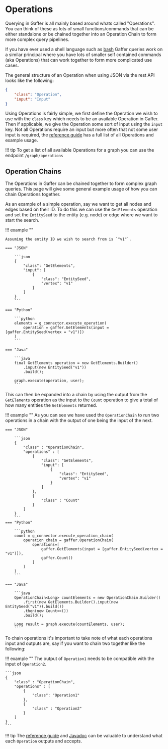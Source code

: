 # Operations

Querying in Gaffer is all mainly based around whats called "Operations". You can
think of these as lots of small functions/commands that can be either standalone
or be chained together into an Operation Chain to form more complex query
pipelines.

If you have ever used a shell language such as
[bash](https://www.gnu.org/software/bash/) Gaffer queries work on a similar
principal where you have lots of smaller self contained commands (aka
Operations) that can work together to form more complicated use cases.

The general structure of an Operation when using JSON via the rest API looks
like the following:

```json
{
    "class": "Operation",
    "input": "Input"
}
```

Using Operations is fairly simple, we first define the Operation we wish to use
with the `class` key which needs to be an available Operation in Gaffer. Then
if applicable, we give the Operation some sort of input using the `input` key.
Not all Operations require an input but more often that not some user input is
required, the [reference guide](../../../reference/operations-guide/operations.md) has
a full list of all Operations and example usage.

!!! tip
    To get a list of all available Operations for a graph you can use the
    endpoint `/graph/operations`

## Operation Chains

The Operations in Gaffer can be chained together to form complex graph queries.
This page will give some general example usage of how you can chain Operations
together.

As an example of a simple operation, say we want to get all nodes and edges
based on their ID. To do this we can use the `GetElements` operation and set the
`EntitySeed` to the entity (e.g. node) or edge where we want to start the search.

!!! example ""

    Assuming the entity ID we wish to search from is `"v1"`.

    === "JSON"

        ```json
        {
            "class": "GetElements",
            "input": [
                {
                    "class": "EntitySeed",
                    "vertex": "v1"
                }
            ]
        }
        ```

    === "Python"

        ```python
        elements = g_connector.execute_operation(
            operation = gaffer.GetElements(input = [gaffer.EntitySeed(vertex = "v1")])
        )
        ```

    === "Java"

        ```java
        final GetElements operation = new GetElements.Builder()
            .input(new EntitySeed("v1"))
            .build();

        graph.execute(operation, user);
        ```

This can then be expanded into a chain by using the output from the
`GetElements` operation as the input to the `Count` operation to give a total of
how many entities the `GetElements` returned.

!!! example ""
    As you can see we have used the `OperationChain` to run two operations in a
    chain with the output of one being the input of the next.

    === "JSON"

        ```json
        {
            "class" : "OperationChain",
            "operations" : [
                {
                    "class": "GetElements",
                    "input": [
                        {
                            "class": "EntitySeed",
                            "vertex": "v1"
                        }
                    ]
                },
                {
                    "class" : "Count"
                }
            ]
        }
        ```
    === "Python"

        ```python
        count = g_connector.execute_operation_chain(
            operation_chain = gaffer.OperationChain(
                operations=[
                    gaffer.GetElements(input = [gaffer.EntitySeed(vertex = "v1")]),
                    gaffer.Count()
                ]
            )
        )
        ```

    === "Java"

        ```java
        OperationChain<Long> countElements = new OperationChain.Builder()
            .first(new GetElements.Builder().input(new EntitySeed("v1")).build())
            .then(new Count<>())
            .build();

        Long result = graph.execute(countElements, user);
        ```

To chain operations it's important to take note of what each operations input and
outputs are, say if you want to chain two together like the following:

!!! example ""
    The output of `Operation1` needs to be compatible with the input of
    `Operation2`.

    ```json
    {
        "class" : "OperationChain",
        "operations" : [
            {
                "class": "Operation1"
            },
            {
                "class" : "Operation2"
            }
        ]
    }
    ```

!!! tip
    The [reference guide](../../../reference/operations-guide/operations.md) and
    [Javadoc](../../../reference/javadoc.md) can be valuable to understand what
    each `Operation` outputs and accepts.
